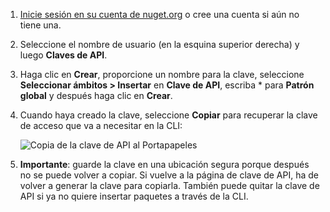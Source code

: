 1. [Inicie sesión en su cuenta de nuget.org](https://www.nuget.org/users/account/LogOn?returnUrl=%2F) o cree una cuenta si aún no tiene una.

1. Seleccione el nombre de usuario (en la esquina superior derecha) y luego **Claves de API**.

1. Haga clic en **Crear**, proporcione un nombre para la clave, seleccione **Seleccionar ámbitos > Insertar** en **Clave de API**, escriba * para **Patrón global** y después haga clic en **Crear**.

1. Cuando haya creado la clave, seleccione **Copiar** para recuperar la clave de acceso que va a necesitar en la CLI:

    ![Copia de la clave de API al Portapapeles](../media/QS_Create-02-APIKey.png)

1. **Importante**: guarde la clave en una ubicación segura porque después no se puede volver a copiar. Si vuelve a la página de clave de API, ha de volver a generar la clave para copiarla. También puede quitar la clave de API si ya no quiere insertar paquetes a través de la CLI.